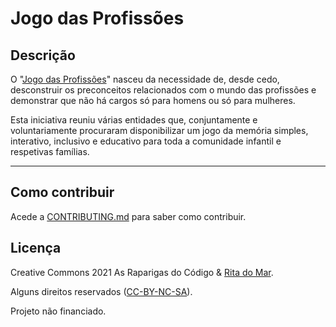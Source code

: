 # Jogo das Profissões

## Descrição

O "[Jogo das Profissões](https://jogodasprofissoes.pt/)" nasceu da necessidade de, desde cedo, desconstruir os preconceitos relacionados com o mundo das profissões e demonstrar que não há cargos só para homens ou só para mulheres.

Esta iniciativa reuniu várias entidades que, conjuntamente e voluntariamente procuraram disponibilizar um jogo da memória simples, interativo, inclusivo e educativo para toda a comunidade infantil e respetivas famílias.

-----

## Como contribuir

Acede a [CONTRIBUTING.md](CONTRIBUTING.md) para saber como contribuir.

## Licença

Creative Commons 2021 As Raparigas do Código & [Rita do Mar](https://www.instagram.com/ritadomar/).

Alguns direitos reservados ([CC-BY-NC-SA](https://creativecommons.org/licenses/by-nc-sa/3.0/pt/)).

Projeto não financiado.
